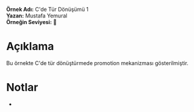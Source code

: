 **Örnek Adı:** C'de Tür Dönüşümü 1 <br>
**Yazan:** Mustafa Yemural <br>
**Örneğin Seviyesi:** :large_blue_circle: <br>
# Açıklama #
<p>Bu örnekte C'de tür dönüştürmede promotion mekanizması gösterilmiştir.</p>

# Notlar #
- 
